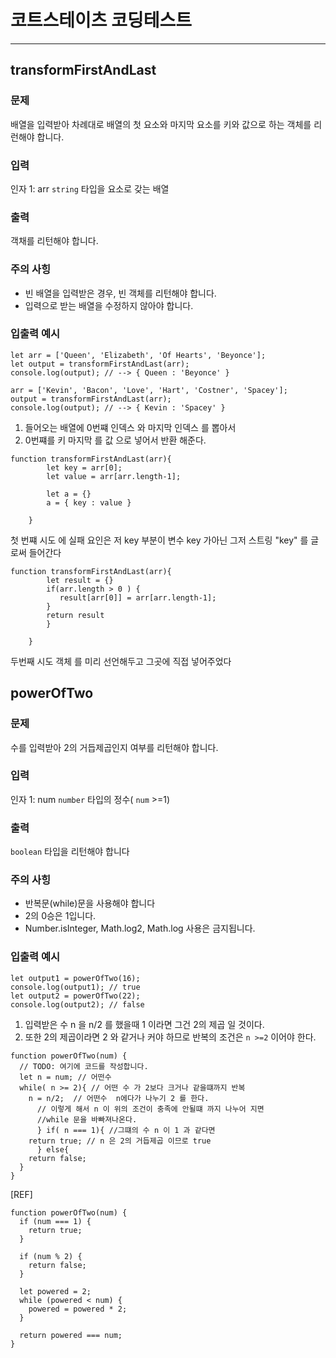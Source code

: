 # 코트스테이츠 코딩테스트 

---

## transformFirstAndLast

### 문제

배열을 입력받아 차례대로 배열의 첫 요소와 마지막 요소를 키와 값으로 하는 객체를 리런해야 합니다.

### 입력

인자 1:  arr `string` 타입을 요소로 갖는 배열 

### 출력

객채를 리턴해야 합니다.

### 주의 사힝

- 빈 배열을 입력받은 경우, 빈 객체를 리턴해야 합니다.
- 입력으로 받는 배열을 수정하지 않아야 합니다.

###  입출력 예시

```
let arr = ['Queen', 'Elizabeth', 'Of Hearts', 'Beyonce'];
let output = transformFirstAndLast(arr);
console.log(output); // --> { Queen : 'Beyonce' }

arr = ['Kevin', 'Bacon', 'Love', 'Hart', 'Costner', 'Spacey'];
output = transformFirstAndLast(arr);
console.log(output); // --> { Kevin : 'Spacey' }
```

1. 들어오는 배열에 0번쨰 인덱스 와 마지막 인덱스 를 뽑아서 
2. 0번쨰를 키 마지막 를 값 으로 넣어서 반환 해준다.

```
function transformFirstAndLast(arr){
        let key = arr[0];
        let value = arr[arr.length-1];
        
        let a = {} 
        a = { key : value }
    
    }
```
 첫 번쨰 시도 에 실패 요인은 저 key 부분이 변수 key 가아닌 그저 스트링 "key" 를 글로써 들어간다 
 
 ```
 function transformFirstAndLast(arr){
         let result = {} 
         if(arr.length > 0 ) {
            result[arr[0]] = arr[arr.length-1];
         }
         return result
         }
     
     }
 ```
 두번째 시도 객체 를 미리 선언해두고 그곳에 직접 넣어주었다
 
 ## powerOfTwo
 
 ### 문제

수를 입력받아 2의 거듭제곱인지 여부를 리턴해야 합니다.

 ### 입력

 인자 1:  num `number` 타입의 정수( `num` >=1) 

 ### 출력

 `boolean` 타입을 리턴해야 합니다

 ### 주의 사힝

 - 반복문(while)문을 사용해야 합니다
 - 2의 0승은 1입니다.
 - Number.isInteger, Math.log2, Math.log 사용은 금지됩니다.

 ###  입출력 예시
```
let output1 = powerOfTwo(16);
console.log(output1); // true
let output2 = powerOfTwo(22);
console.log(output2); // false

```

1. 입력받은 수 n 을 n/2 를 했을때 1 이라면 그건 2의 제곱 일 것이다. 
2. 또한 2의 제곱이라면 2 와 같거나 커야 하므로 반복의 조건은  `n >=2` 이어야 한다.

```
function powerOfTwo(num) {
  // TODO: 여기에 코드를 작성합니다.
  let n = num; // 어떤수
  while( n >= 2){ // 어떤 수 가 2보다 크거나 같을떄까지 반복
    n = n/2;  // 어떤수  n에다가 나누기 2 를 한다. 
      // 이렇게 해서 n 이 위의 조건이 충족에 안될떄 까지 나누어 지면 
      //while 문을 바빠져나온다. 
      } if( n === 1){ //그떄의 수 n 이 1 과 같다면 
    return true; // n 은 2의 거듭제곱 이므로 true
      } else{
    return false;
  }   
}
```
[REF]

```
function powerOfTwo(num) {
  if (num === 1) {
    return true;
  }

  if (num % 2) {
    return false;
  }

  let powered = 2;
  while (powered < num) {
    powered = powered * 2;
  }

  return powered === num;
}
```
 
